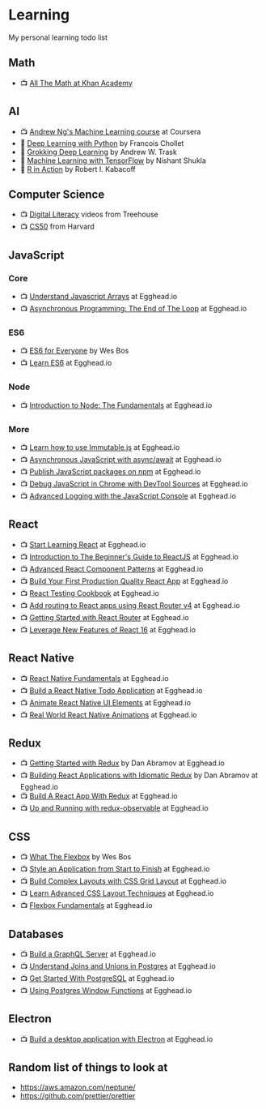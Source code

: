 # Learning
My personal learning todo list


## Math
- 📺 [All The Math at Khan Academy](https://www.khanacademy.org/math/)

## AI
- 📺 [Andrew Ng's Machine Learning course](https://www.coursera.org/learn/machine-learning) at Coursera
- 📔 [Deep Learning with Python](https://www.manning.com/books/deep-learning-with-python) by Francois Chollet
- 📔 [Grokking Deep Learning](https://www.manning.com/books/grokking-deep-learning) by Andrew W. Trask
- 📔 [Machine Learning with TensorFlow](https://www.manning.com/books/machine-learning-with-tensorflow) by Nishant Shukla
- 📔 [R in Action](https://www.manning.com/books/r-in-action-second-edition) by Robert I. Kabacoff

## Computer Science
- 📺 [Digital Literacy](https://teamtreehouse.com/library/topic:digital-literacy) videos from Treehouse
- 📺 [CS50](https://www.edx.org/course/introduction-computer-science-harvardx-cs50x) from Harvard


## JavaScript

### Core
- 📺 [Understand Javascript Arrays](https://egghead.io/courses/understand-javascript-arrays) at Egghead.io
- 📺 [Asynchronous Programming: The End of The Loop](https://egghead.io/courses/asynchronous-programming-the-end-of-the-loop) at Egghead.io

### ES6
- 📺 [ES6 for Everyone](https://es6.io/) by Wes Bos
- 📺 [Learn ES6](https://egghead.io/courses/learn-es6-ecmascript-2015) at Egghead.io

### Node
- 📺 [Introduction to Node: The Fundamentals](https://egghead.io/courses/introduction-to-node-the-fundamentals) at Egghead.io

### More
- 📺 [Learn how to use Immutable.js](https://egghead.io/courses/learn-how-to-use-immutable-js) at Egghead.io
- 📺 [Asynchronous JavaScript with async/await](https://egghead.io/courses/asynchronous-javascript-with-async-await) at Egghead.io
- 📺 [Publish JavaScript packages on npm](https://egghead.io/courses/publish-javascript-packages-on-npm) at Egghead.io
- 📺 [Debug JavaScript in Chrome with DevTool Sources](https://egghead.io/courses/chrome-devtools-sources-panel) at Egghead.io
- 📺 [Advanced Logging with the JavaScript Console](https://egghead.io/courses/js-console-for-power-users) at Egghead.io

## React
- 📺 [Start Learning React](https://egghead.io/courses/start-learning-react) at Egghead.io
- 📺 [Introduction to The Beginner's Guide to ReactJS](https://egghead.io/lessons/react-introduction-to-the-beginner-s-guide-to-reactjs) at Egghead.io
- 📺 [Advanced React Component Patterns](https://egghead.io/courses/advanced-react-component-patterns) at Egghead.io
- 📺 [Build Your First Production Quality React App](https://egghead.io/courses/build-your-first-production-quality-react-app) at Egghead.io
- 📺 [React Testing Cookbook](https://egghead.io/courses/react-testing-cookbook) at Egghead.io
- 📺 [Add routing to React apps using React Router v4](https://egghead.io/courses/add-routing-to-react-apps-using-react-router-v4) at Egghead.io
- 📺 [Getting Started with React Router](https://egghead.io/courses/getting-started-with-react-router) at Egghead.io
- 📺 [Leverage New Features of React 16](https://egghead.io/courses/leverage-new-features-of-react-16) at Egghead.io

## React Native
- 📺 [React Native Fundamentals](https://egghead.io/courses/react-native-fundamentals) at Egghead.io
- 📺 [Build a React Native Todo Application](https://egghead.io/courses/build-a-react-native-todo-application) at Egghead.io
- 📺 [Animate React Native UI Elements](https://egghead.io/courses/animate-react-native-ui-elements) at Egghead.io
- 📺 [Real World React Native Animations](https://egghead.io/courses/real-world-react-native-animations) at Egghead.io

## Redux
- 📺 [Getting Started with Redux](https://egghead.io/courses/getting-started-with-redux) by Dan Abramov at Egghead.io
- 📺 [Building React Applications with Idiomatic Redux](https://egghead.io/courses/building-react-applications-with-idiomatic-redux) by Dan Abramov at Egghead.io
- 📺 [Build A React App With Redux](https://egghead.io/courses/build-a-react-app-with-redux) at Egghead.io
- 📺 [Up and Running with redux-observable](https://egghead.io/courses/up-and-running-with-redux-observable) at Egghead.io

## CSS
- 📺 [What The Flexbox](https://flexbox.io/) by Wes Bos
- 📺 [Style an Application from Start to Finish](https://egghead.io/courses/style-an-application-from-start-to-finish) at Egghead.io
- 📺 [Build Complex Layouts with CSS Grid Layout](https://egghead.io/courses/build-complex-layouts-with-css-grid-layout) at Egghead.io
- 📺 [Learn Advanced CSS Layout Techniques](https://egghead.io/courses/learn-advanced-css-layout-techniques) at Egghead.io
- 📺 [Flexbox Fundamentals](https://egghead.io/courses/flexbox-fundamentals) at Egghead.io

## Databases
- 📺 [Build a GraphQL Server](https://egghead.io/courses/build-a-graphql-server) at Egghead.io
- 📺 [Understand Joins and Unions in Postgres](https://egghead.io/courses/understand-joins-and-unions-in-postgres) at Egghead.io
- 📺 [Get Started With PostgreSQL](https://egghead.io/courses/get-started-with-postgresql) at Egghead.io
- 📺 [Using Postgres Window Functions](https://egghead.io/courses/using-postgres-window-functions) at Egghead.io

## Electron
- 📺 [Build a desktop application with Electron](https://egghead.io/courses/build-a-desktop-application-with-electron) at Egghead.io

## Random list of things to look at
- https://aws.amazon.com/neptune/
- https://github.com/prettier/prettier
